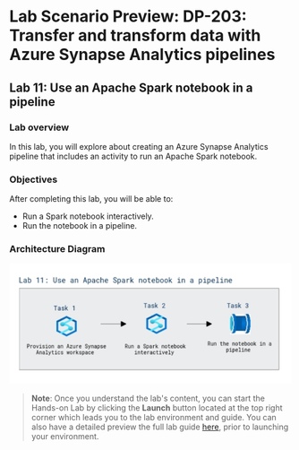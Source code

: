 # Lab Scenario Preview: DP-203: Transfer and transform data with Azure Synapse Analytics pipelines


## Lab 11: Use an Apache Spark notebook in a pipeline

### Lab overview

In this lab, you will explore about creating an Azure Synapse Analytics pipeline that includes an activity to run an Apache Spark notebook.


### Objectives
  
After completing this lab, you will be able to:

- Run a Spark notebook interactively.
- Run the notebook in a pipeline.

### Architecture Diagram


   ![Azure portal with a cloud shell pane](./media/lab11.png)

>**Note**: Once you understand the lab's content, you can start the Hands-on Lab by clicking the **Launch** button located at the top right corner which leads you to the lab environment and guide. You can also have a detailed preview the full lab guide [here](https://experience.cloudlabs.ai/#/labguidepreview/3df49db3-e160-49f4-860c-ad4821341ee5), prior to launching your environment.
